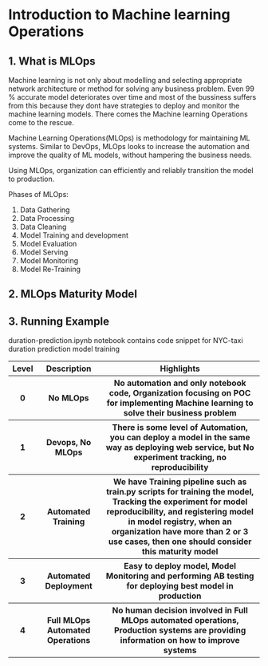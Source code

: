 # Introduction to Machine learning Operations

<h2> 1. What is MLOps </h2>

Machine learning is not only about modelling and selecting appropriate network architecture or method for solving any business problem. Even 99 % accurate model deteriorates over time 
and most of the bussiness suffers from this because they dont have strategies to deploy and monitor the machine learning models. There comes the Machine learning Operations come to the rescue.

Machine Learning Operations(MLOps) is methodology for maintaining ML systems. Similar to DevOps, MLOps looks to increase the automation and improve the quality of ML models,
without hampering the business needs.

Using MLOps, organization can efficiently and reliably transition the model to production.

Phases of MLOps:

1. Data Gathering
2. Data Processing
3. Data Cleaning
4. Model Training and development
5. Model Evaluation
6. Model Serving
7. Model Monitoring
8. Model Re-Training

<h2> 2. MLOps Maturity Model </h2>

<table>
  <tr>
    <th> Level </th>
    <th> Description </th>
    <th> Highlights </th>
  </tr>
  
  <tr>
    <th> 0 </th>
    <th> No MLOps </th>
    <th> No automation and only notebook code, Organization focusing on POC for implementing Machine learning to solve their business problem </th>
  </tr>
  
  <tr>
    <th> 1 </th>
    <th> Devops, No MLOps </th>
    <th> There is some level of Automation, you can deploy a model in the same way as deploying web service, but No experiment tracking, no reproducibility </th>
  </tr>
  
  <tr>
    <th> 2 </th>
    <th> Automated Training </th>
    <th> We have Training pipeline such as train.py scripts for training the model, Tracking the experiment for model reproducibility, and registering model in model registry, when an organization have more than 2 or 3 use cases, then one should consider this maturity model </th>
  </tr>
  <tr>
    <th> 3 </th>
    <th> Automated Deployment </th>
    <th> Easy to deploy model, Model Monitoring and performing AB testing for deploying best model in production </th>
  </tr>
  <tr>
    <th> 4 </th>
    <th> Full MLOps Automated Operations </th>
    <th> No human decision involved in Full MLOps automated operations, Production systems are providing information on how to improve systems </th>
  </tr>
  
  <h2> 3. Running Example </h2>
  <p> duration-prediction.ipynb notebook contains code snippet for NYC-taxi duration prediction model training  </p>
  
  
